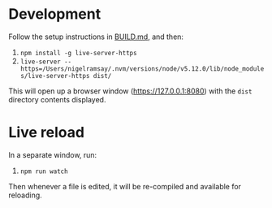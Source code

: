 # Development

Follow the setup instructions in [BUILD.md](BUILD.md), and then:

1. `npm install -g live-server-https`
2. `live-server --https=/Users/nigelramsay/.nvm/versions/node/v5.12.0/lib/node_modules/live-server-https dist/`

This will open up a browser window (https://127.0.0.1:8080) with the `dist` directory contents displayed.

# Live reload

In a separate window, run:

1. `npm run watch`

Then whenever a file is edited, it will be re-compiled and available for reloading.

